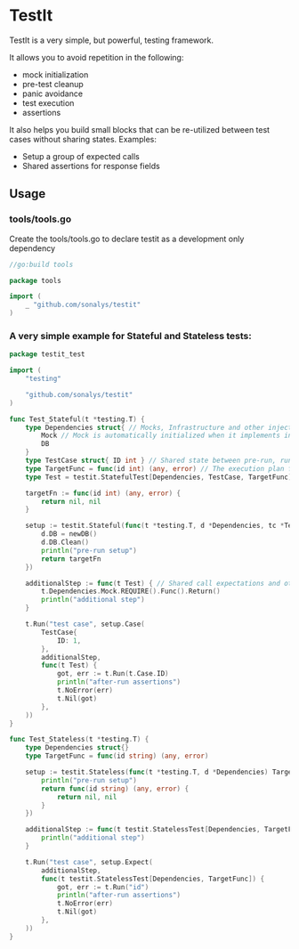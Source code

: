 # TestIt

TestIt is a very simple, but powerful, testing framework.

It allows you to avoid repetition in the following:

* mock initialization
* pre-test cleanup
* panic avoidance
* test execution
* assertions

It also helps you build small blocks that can be re-utilized between test cases without sharing states. Examples:

* Setup a group of expected calls
* Shared assertions for response fields

## Usage

### tools/tools.go

Create the tools/tools.go to declare testit as a development only dependency

```go
//go:build tools

package tools

import (
	_ "github.com/sonalys/testit"
)

```

### A very simple example for Stateful and Stateless tests:

```go
package testit_test

import (
	"testing"

	"github.com/sonalys/testit"
)

func Test_Stateful(t *testing.T) {
	type Dependencies struct{ // Mocks, Infrastructure and other injectables.
		Mock // Mock is automatically initialized when it implements interface { AssertExpectations(*testing.T) }
		DB
	}
	type TestCase struct{ ID int } // Shared state between pre-run, run and post-run.
	type TargetFunc = func(id int) (any, error) // The execution plan for the tested behavior.
	type Test = testit.StatefulTest[Dependencies, TestCase, TargetFunc] // A simple signature alias to make code more readable.

	targetFn := func(id int) (any, error) {
		return nil, nil
	}

	setup := testit.Stateful(func(t *testing.T, d *Dependencies, tc *TestCase) TargetFunc {
		d.DB = newDB()
		d.DB.Clean()
		println("pre-run setup")
		return targetFn
	})

	additionalStep := func(t Test) { // Shared call expectations and other initializations that are used only by certain cases.
		t.Dependencies.Mock.REQUIRE().Func().Return()
		println("additional step")
	}

	t.Run("test case", setup.Case(
		TestCase{
			ID: 1,
		},
		additionalStep,
		func(t Test) {
			got, err := t.Run(t.Case.ID)
			println("after-run assertions")
			t.NoError(err)
			t.Nil(got)
		},
	))
}

func Test_Stateless(t *testing.T) {
	type Dependencies struct{}
	type TargetFunc = func(id string) (any, error)

	setup := testit.Stateless(func(t *testing.T, d *Dependencies) TargetFunc {
		println("pre-run setup")
		return func(id string) (any, error) {
			return nil, nil
		}
	})

	additionalStep := func(t testit.StatelessTest[Dependencies, TargetFunc]) {
		println("additional step")
	}

	t.Run("test case", setup.Expect(
		additionalStep,
		func(t testit.StatelessTest[Dependencies, TargetFunc]) {
			got, err := t.Run("id")
			println("after-run assertions")
			t.NoError(err)
			t.Nil(got)
		},
	))
}
```